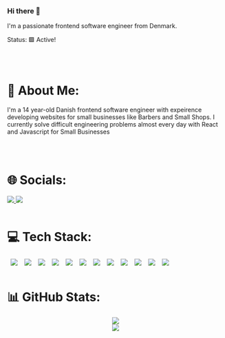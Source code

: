 ### Hi there 👋

I'm a passionate frontend software engineer from Denmark.

Status: 🟩 Active!

<br>
<br>

# 💫 About Me:

I'm a 14 year-old Danish frontend software engineer with expeirence developing websites for small businesses like Barbers and Small Shops.
I currently solve difficult engineering problems almost every day with React and Javascript for Small Businesses

<br>
<br>

# 🌐 Socials:

<a href="https://akselglyholt.com">
  <img src="https://img.shields.io/badge/website-000000?style=for-the-badge&logo=About.me&logoColor=white"/>
</a>
<a href="mailto:akselglyholt1@gmail.com">
  <img src="https://img.shields.io/badge/Gmail-D14836?style=for-the-badge&logo=gmail&logoColor=white"/>
</a>

<br>
<br>

# 💻 Tech Stack:

<img align="left" style="margin: 4px 8px" src="https://img.shields.io/badge/HTML5-E34F26?style=for-the-badge&logo=html5&logoColor=white" />
<img align="left" style="margin: 4px 8px" src="https://img.shields.io/badge/CSS3-1572B6?style=for-the-badge&logo=css3&logoColor=white" />
<img align="left" style="margin: 4px 8px" src="https://img.shields.io/badge/JavaScript-323330?style=for-the-badge&logo=javascript&logoColor=F7DF1E" />
<img align="left" style="margin: 4px 8px" src="https://img.shields.io/badge/React-20232A?style=for-the-badge&logo=react&logoColor=61DAFB" />
<img align="left" style="margin: 4px 8px" src="https://img.shields.io/badge/next.js-000000?style=for-the-badge&logo=nextdotjs&logoColor=white" />
<img align="left" style="margin: 4px 8px" src="https://img.shields.io/badge/GitHub%20Pages-222222?style=for-the-badge&logo=GitHub%20Pages&logoColor=white" />
<img align="left" style="margin: 4px 8px" src="https://img.shields.io/badge/GitHub-100000?style=for-the-badge&logo=github&logoColor=white" />
<img align="left" style="margin: 4px 8px" src="https://img.shields.io/badge/GIT-E44C30?style=for-the-badge&logo=git&logoColor=white" />
<img align="left" style="margin: 4px 8px" src="https://img.shields.io/badge/TypeScript-007ACC?style=for-the-badge&logo=typescript&logoColor=white" />
<img align="left" style="margin: 4px 8px" src="https://img.shields.io/badge/Lua-2C2D72?style=for-the-badge&logo=lua&logoColor=white" />
<img align="left" style="margin: 4px 8px" src="https://img.shields.io/badge/replit-667881?style=for-the-badge&logo=replit&logoColor=white" />
<img align="left" style="margin: 4px 8px" src="https://img.shields.io/badge/npm-CB3837?style=for-the-badge&logo=npm&logoColor=white" />

<br>
<br>

# 📊 GitHub Stats:

<p align="center">
  <img src="https://github-readme-stats.vercel.app/api?username=AkselGlyholt&show_icons=true&theme=dracula" />
  <br>
  <img src="https://github-readme-stats.vercel.app/api/top-langs/?username=anuraghazra&theme=dracula" />
  <br>
</p>

<!--
**AkselGlyholt/AkselGlyholt** is a ✨ _special_ ✨ repository because its `README.md` (this file) appears on your GitHub profile.

Here are some ideas to get you started:

- 🔭 I’m currently working on ...
- 🌱 I’m currently learning ...
- 👯 I’m looking to collaborate on ...
- 🤔 I’m looking for help with ...
- 💬 Ask me about ...
- 📫 How to reach me: ...
- 😄 Pronouns: ...
- ⚡ Fun fact: ...
-->
